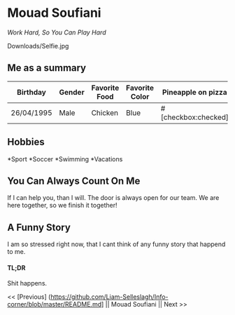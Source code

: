 # Mouad Soufiani

*Work Hard, So You Can Play Hard*

Downloads/Selfie.jpg

## Me as a summary

|  Birthday  | Gender | Favorite Food | Favorite Color | Pineapple on pizza |
| ---------- | -------| ------------- | -------------- | ------------------ |
| 26/04/1995 |  Male  |    Chicken    |       Blue     | # [checkbox:checked]  |

## Hobbies 
*Sport
	*Soccer
	*Swimming
*Vacations 

## You Can Always Count On Me
If I can help you, than I will. The door is always open for our team. We are here together, so we finish it together!

## A Funny Story
I am so stressed right now, that I cant think of any funny story that happend to me.

#### TL;DR
Shit happens.


<< [Previous] (https://github.com/Liam-Selleslagh/Info-corner/blob/master/README.md] || Mouad Soufiani || Next >>

